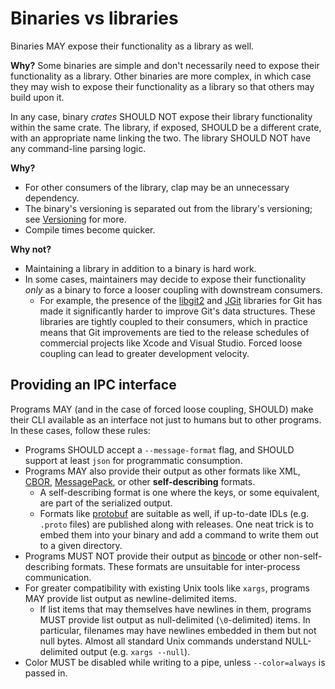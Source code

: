 # Binaries vs libraries

Binaries MAY expose their functionality as a library as well.

**Why?**
Some binaries are simple and don't necessarily need to expose their functionality as a library. Other binaries are more complex, in which case they may wish to expose their functionality as a library so that others may build upon it.

In any case, binary *crates* SHOULD NOT expose their library functionality within the same crate. The library, if exposed, SHOULD be a different crate, with an appropriate name linking the two. The library SHOULD NOT have any command-line parsing logic.

**Why?**
* For other consumers of the library, clap may be an unnecessary dependency.
* The binary's versioning is separated out from the library's versioning; see [Versioning](ch04-00-versioning.html) for more.
* Compile times become quicker.

**Why not?**
* Maintaining a library in addition to a binary is hard work.
* In some cases, maintainers may decide to expose their functionality *only* as a binary to force a looser coupling with downstream consumers.
  * For example, the presence of the [libgit2](https://libgit2.org/) and [JGit](https://www.eclipse.org/jgit/) libraries for Git has made it significantly harder to improve Git's data structures. These libraries are tightly coupled to their consumers, which in practice means that Git improvements are tied to the release schedules of commercial projects like Xcode and Visual Studio. Forced loose coupling can lead to greater development velocity.

## Providing an IPC interface

Programs MAY (and in the case of forced loose coupling, SHOULD) make their CLI available as an interface not just to humans but to other programs. In these cases, follow these rules:
* Programs SHOULD accept a `--message-format` flag, and SHOULD support at least `json` for programmatic consumption.
* Programs MAY also provide their output as other formats like XML, [CBOR](https://cbor.io/), [MessagePack](https://msgpack.org/index.html), or other **self-describing** formats.
  * A self-describing format is one where the keys, or some equivalent, are part of the serialized output.
  * Formats like [protobuf](https://developers.google.com/protocol-buffers) are suitable as well, if up-to-date IDLs (e.g. `.proto` files) are published along with releases. One neat trick is to embed them into your binary and add a command to write them out to a given directory.
* Programs MUST NOT provide their output as [bincode](https://github.com/bincode-org/bincode) or other non-self-describing formats. These formats are unsuitable for inter-process communication.
* For greater compatibility with existing Unix tools like `xargs`, programs MAY provide list output as newline-delimited items.
  * If list items that may themselves have newlines in them, programs MUST provide list output as null-delimited (`\0`-delimited) items. In particular, filenames may have newlines embedded in them but not null bytes. Almost all standard Unix commands understand NULL-delimited output (e.g. `xargs --null`).
* Color MUST be disabled while writing to a pipe, unless `--color=always` is passed in.
